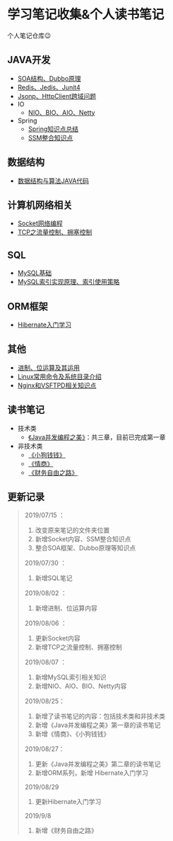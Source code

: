 # 学习笔记收集&个人读书笔记

个人笔记仓库😉


## JAVA开发

- [SOA结构、Dubbo原理](https://github.com/JavaCorn/eshop/blob/master/study/Dubbo.md)
- [Redis、Jedis、Junit4](https://github.com/JavaCorn/eshop/blob/master/study/Redis.md)
- [Jsonp、HttpClient跨域问题](https://github.com/JavaCorn/eshop/blob/master/study/AJAX%E3%80%81Jsonp%E3%80%81HttpClient.md)
- IO
  - [NIO、BIO、AIO、Netty](Java/IO/io.md)
- Spring
  - [Spring知识点总结](https://github.com/JavaCorn/eshop/blob/master/study/spring.md)
  - [SSM整合知识点](Java/Spring/SSM/README.md)

## 数据结构

- [数据结构与算法JAVA代码](https://github.com/JavaCorn/StudyNotes-DataStructrues-Algorithms)


## 计算机网络相关

- [Socket网络编程](Socket/socket网络编程.md)
- [TCP之流量控制、拥塞控制](Socket/TCP之流量控制、拥塞控制.md)



## SQL

- [MySQL基础](SQL/MySQL笔记.md)
- [MySQL索引实现原理、索引使用策略](SQL/sqlIndex.md)


## ORM框架

- [Hibernate入门学习](Hibernate/Hibernate入门学习.md)

## 其他

- [进制、位运算及其运用](Bit/进制、位运算及其运用.md)
- [Linux常用命令及系统目录介绍](https://github.com/JavaCorn/eshop/blob/master/study/Linux.md)
- [Nginx和VSFTPD相关知识点](https://github.com/JavaCorn/eshop/blob/master/study/Nginx.md)

## 读书笔记

- 技术类
  - [《Java并发编程之美》](readingNotes/技术类/《Java并发编程之美》/《Java并发编程之美》.md)：共三章，目前已完成第一章
- 非技术类
  - [《小狗钱钱》](readingNotes/非技术类/《小狗钱钱》.md)
  - [《情商》](readingNotes/非技术类/《情商》.md)
  - [《财务自由之路》](readingNotes/非技术类/《财务自由之路》/《财务自由之路》.md)


## 更新记录

> 2019/07/15 ：
> 1. 改变原来笔记的文件夹位置
> 2. 新增Socket内容、SSM整合知识点
> 3. 整合SOA框架、Dubbo原理等知识点
>
> 2019/07/30 ：
> 1. 新增SQL笔记
>
> 2019/08/02 ：
> 1. 新增进制、位运算内容
>
> 2019/08/06 ：
> 1. 更新Socket内容
> 2. 新增TCP之流量控制、拥塞控制
>
> 2019/08/07 ：
> 1. 新增MySQL索引相关知识
> 2. 新增NIO、AIO、BIO、Netty内容
>
> 2019/08/25：
> 1. 新增了读书笔记的内容：包括技术类和非技术类
> 2. 新增《Java并发编程之美》第一章的读书笔记
> 3. 新增《情商》、《小狗钱钱》
>
> 2019/08/27：
>
> 1. 更新《Java并发编程之美》第二章的读书笔记
> 2. 新增ORM系列，新增 Hibernate入门学习
>
> 2019/08/29
>
> 1. 更新Hibernate入门学习
>
> 2019/9/8
>
> 1. 新增《财务自由之路》


